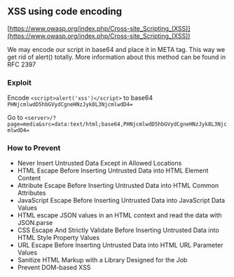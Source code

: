 ## XSS using code encoding

[https://www.owasp.org/index.php/Cross-site_Scripting_(XSS)](https://www.owasp.org/index.php/Cross-site_Scripting_(XSS))

We may encode our script in base64 and place it in META tag. This way we get rid of alert() totally. More information about this method can be found in RFC 2397

### Exploit

Encode `<script>alert('xss')</script>` to base64 `PHNjcmlwdD5hbGVydCgneHNzJyk8L3NjcmlwdD4=`

Go to `<server>/?page=media&src=data:text/html;base64,PHNjcmlwdD5hbGVydCgneHNzJyk8L3NjcmlwdD4=`


### How to Prevent

* Never Insert Untrusted Data Except in Allowed Locations
* HTML Escape Before Inserting Untrusted Data into HTML Element Content
* Attribute Escape Before Inserting Untrusted Data into HTML Common Attributes
* JavaScript Escape Before Inserting Untrusted Data into JavaScript Data Values
* HTML escape JSON values in an HTML context and read the data with JSON.parse
* CSS Escape And Strictly Validate Before Inserting Untrusted Data into HTML Style Property Values
* URL Escape Before Inserting Untrusted Data into HTML URL Parameter Values
* Sanitize HTML Markup with a Library Designed for the Job
* Prevent DOM-based XSS